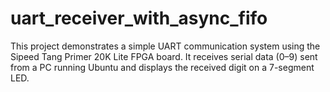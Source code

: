 # uart_receiver_with_async_fifo
This project demonstrates a simple UART communication system using the Sipeed Tang Primer 20K Lite FPGA board. It receives serial data (0–9) sent from a PC running Ubuntu and displays the received digit on a 7-segment LED.
